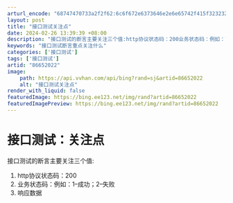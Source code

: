 ```yaml
---
arturl_encode: "68747470733a2f2f62:6c6f672e6373646e2e6e65742f415f32323232323232323232:2f61727469636c652f64657461696c732f3836363532303232"
layout: post
title: "接口测试关注点"
date: 2024-02-26 13:39:39 +08:00
description: "接口测试的断言主要关注三个值:http协议状态码：200业务状态码：例如：1–成功；2–失败响应数据"
keywords: "接口测试断言重点关注什么"
categories: ['接口测试']
tags: ['接口测试']
artid: "86652022"
image:
    path: https://api.vvhan.com/api/bing?rand=sj&artid=86652022
    alt: "接口测试关注点"
render_with_liquid: false
featuredImage: https://bing.ee123.net/img/rand?artid=86652022
featuredImagePreview: https://bing.ee123.net/img/rand?artid=86652022
---
```


# 接口测试：关注点

接口测试的断言主要关注三个值:

1. http协议状态码：200
2. 业务状态码：例如：1–成功；2–失败
3. 响应数据